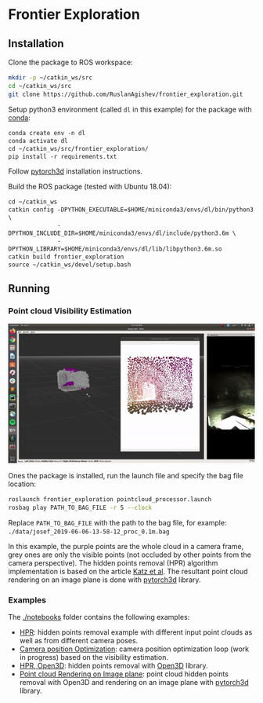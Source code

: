 # Frontier Exploration

## Installation

Clone the package to ROS workspace:
```bash
mkdir -p ~/catkin_ws/src
cd ~/catkin_ws/src
git clone https://github.com/RuslanAgishev/frontier_exploration.git
```
Setup python3 environment (called `dl` in this example) for the package with
[conda](https://docs.conda.io/en/latest/miniconda.html):
```
conda create env -n dl
conda activate dl
cd ~/catkin_ws/src/frontier_exploration/
pip install -r requirements.txt
```
Follow [pytorch3d](https://github.com/facebookresearch/pytorch3d/blob/master/INSTALL.md)
installation instructions.

Build the ROS package (tested with Ubuntu 18.04):
```
cd ~/catkin_ws
catkin config -DPYTHON_EXECUTABLE=$HOME/miniconda3/envs/dl/bin/python3  \
              -DPYTHON_INCLUDE_DIR=$HOME/miniconda3/envs/dl/include/python3.6m \
              -DPYTHON_LIBRARY=$HOME/miniconda3/envs/dl/lib/libpython3.6m.so
catkin build frontier_exploration
source ~/catkin_ws/devel/setup.bash
```

## Running

### Point cloud Visibility Estimation

<img src="./data/hpr.gif">

Ones the package is installed, run the launch file and specify the bag file location:
```bash
roslaunch frontier_exploration pointcloud_processor.launch
rosbag play PATH_TO_BAG_FILE -r 5 --clock
```
Replace `PATH_TO_BAG_FILE` with the path to the bag file, for example: `./data/josef_2019-06-06-13-58-12_proc_0.1m.bag`

In this example, the purple points are the whole cloud in a camera frame,
grey ones are only the visible points (not occluded by other points from the camera perspective).
The hidden points removal (HPR) algorithm implementation is based on the article
[Katz et al](http://www.weizmann.ac.il/math/ronen/sites/math.ronen/files/uploads/katz_tal_basri_-_direct_visibility_of_point_sets.pdf
).
The resultant point cloud rendering on an image plane is done with
[pytorch3d](https://github.com/facebookresearch/pytorch3d) library.


### Examples

The [./notebooks](https://github.com/RuslanAgishev/frontier_exploration/tree/master/notebooks)
folder contains the following examples:
- [HPR](https://github.com/RuslanAgishev/frontier_exploration/blob/master/notebooks/hidden_points_removal.ipynb):
    hidden points removal example with different input point clouds as well as from different camera poses.
- [Camera position Optimization](https://github.com/RuslanAgishev/frontier_exploration/blob/master/notebooks/camera_position_optimization_with_differentiable_rendering.ipynb):
    camera position optimization loop (work in progress) based on the visibility estimation.
- [HPR, Open3D](https://github.com/RuslanAgishev/frontier_exploration/blob/master/notebooks/open3d.ipynb):
    hidden points removal with [Open3D](http://www.open3d.org/html/tutorial/Basic/pointcloud.html#Hidden-point-removal) library.
- [Point cloud Rendering on Image plane](https://github.com/RuslanAgishev/frontier_exploration/blob/master/notebooks/pytorch3d.ipynb):
    point cloud hidden points removal with Open3D and rendering on an image plane with [pytorch3d](https://github.com/facebookresearch/pytorch3d) library.
